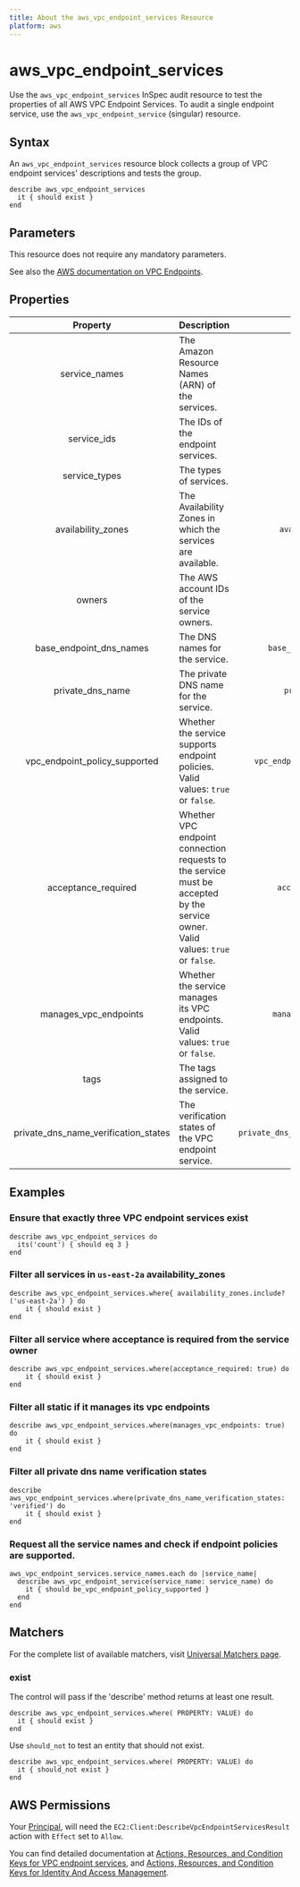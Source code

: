 ```yaml
---
title: About the aws_vpc_endpoint_services Resource
platform: aws
---
```


# aws\_vpc\_endpoint\_services

Use the `aws_vpc_endpoint_services` InSpec audit resource to test the properties of all AWS VPC Endpoint Services.
To audit a single endpoint service, use the `aws_vpc_endpoint_service` (singular) resource.

## Syntax

An `aws_vpc_endpoint_services` resource block collects a group of VPC endpoint services' descriptions and tests the group.

    describe aws_vpc_endpoint_services
      it { should exist }
    end

## Parameters

This resource does not require any mandatory parameters.

See also the [AWS documentation on VPC Endpoints](https://docs.aws.amazon.com/vpc/latest/userguide/vpc-endpoints.html).

## Properties

| Property | Description | Field |
| :---: | :--- | :---: |
| service_names                     | The Amazon Resource Names (ARN) of the services.              | `service_name`     |
| service_ids                       | The IDs of the endpoint services.                             | `service_id` |
| service_types                     | The types of services.                                        | `service_type`      |
| availability_zones                | The Availability Zones in which the services are available.   | `availability_zones`     |
| owners                            | The AWS account IDs of the service owners.                    | `owner`         |
| base_endpoint_dns_names           | The DNS names for the service.                                | `base_endpoint_dns_names` |
| private_dns_name                  | The private DNS name for the service.                         | `private_dns_name`        |
| vpc_endpoint_policy_supported     | Whether the service supports endpoint policies. Valid values: `true` or `false`. | `vpc_endpoint_policy_supported`  |
| acceptance_required               | Whether VPC endpoint connection requests to the service must be accepted by the service owner. Valid values: `true` or `false`. | `acceptance_required`  |
| manages_vpc_endpoints             | Whether the service manages its VPC endpoints. Valid values: `true` or `false`. | `manages_vpc_endpoints` |
| tags                              | The tags assigned to the service.                  | `tags` |
| private_dns_name_verification_states | The verification states of the VPC endpoint service.    | `private_dns_name_verification_states` |

## Examples

### Ensure that exactly three VPC endpoint services exist

    describe aws_vpc_endpoint_services do
      its('count') { should eq 3 }
    end

### Filter all services in `us-east-2a` availability_zones

    describe aws_vpc_endpoint_services.where{ availability_zones.include?('us-east-2a') } do
        it { should exist }
    end

### Filter all service where acceptance is required from the service owner

    describe aws_vpc_endpoint_services.where(acceptance_required: true) do
        it { should exist }
    end

### Filter all static if it manages its vpc endpoints

    describe aws_vpc_endpoint_services.where(manages_vpc_endpoints: true) do
        it { should exist }
    end

### Filter all private dns name verification states

    describe aws_vpc_endpoint_services.where(private_dns_name_verification_states: 'verified') do
        it { should exist }
    end

### Request all the service names and check if endpoint policies are supported.

    aws_vpc_endpoint_services.service_names.each do |service_name|
      describe aws_vpc_endpoint_service(service_name: service_name) do
        it { should be_vpc_endpoint_policy_supported }
      end
    end

## Matchers

For the complete list of available matchers, visit [Universal Matchers page](https://www.inspec.io/docs/reference/matchers/).

### exist

The control will pass if the 'describe' method returns at least one result.

    describe aws_vpc_endpoint_services.where( PROPERTY: VALUE) do
      it { should exist }
    end

Use `should_not` to test an entity that should not exist.

    describe aws_vpc_endpoint_services.where( PROPERTY: VALUE) do
      it { should_not exist }
    end

## AWS Permissions

Your [Principal](https://docs.aws.amazon.com/IAM/latest/UserGuide/intro-structure.html#intro-structure-principal), will need the `EC2:Client:DescribeVpcEndpointServicesResult` action with `Effect` set to `Allow`.

You can find detailed documentation at [Actions, Resources, and Condition Keys for VPC endpoint services](https://docs.aws.amazon.com/vpc/latest/userguide/vpc-policy-examples.html), and [Actions, Resources, and Condition Keys for Identity And Access Management](https://docs.aws.amazon.com/IAM/latest/UserGuide/list_identityandaccessmanagement.html).
